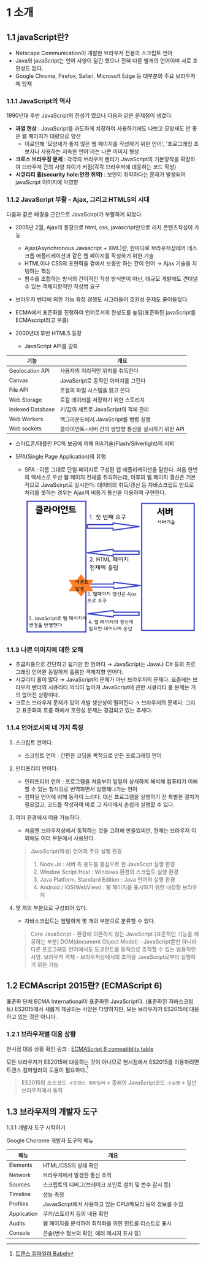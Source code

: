 # 1 소개

## 1.1 javaScript란?

- Netscape Communication이 개발한 브라우저 전용의 스크립트 언어
- Java와 javaScript는 언어 사양이 닮긴 했으나 전혀 다른 별개의 언어이며 서로 호환성도 없다.
- Google Chrome, Firefox, Safari, Microsoft Edge 등 대부분의 주요 브라우저에 탑재

### 1.1.1 JavaScript의 역사

1990년대 후반 JavaScript의 전성기 였으나 다음과 같은 문제점이 생겼다.
- **과열 현상** : JavaScript를 과도하게 치장하여 사용하기에도 나쁘고 모양새도 안 좋은 웹 페이지가 대량으로 양산
	- 이로인해 '모양새가 좋지 않은 웹 페이지를 작성하기 위한 언어', '프로그래밍 초보자나 사용하는 저속한 언어'라는 나쁜 이미지 형성
- **크로스 브라우징 문제** : 각각의 브라우저 벤터가 JavaScript의 기본장착을 확장하여 브라우저 간의 사양 차이가 커짐(각각 브라우저에 대응하는 코드 작성)
- **시큐리티 홀(security hole:안전 취약)** : 보안이 취약하다는 문제가 발생되어 javaScript 이미지에 악영향

### 1.1.2 JavaScript 부활 - Ajax, 그리고 HTML5의 시대 
다음과 같은 배경을 근간으로 JavaScirpt가 부활하게 되었다.

- 2005년 2월, Ajax의 등장으로 html, css, javascript만으로 리치 콘텐츠작성이 가능
 
	- Ajax(Asynchronous Javascript + XML)란, 한마디로 브라우저상테어 데스크톱 애플리케이션과 같은 웹 페이지를 작성하기 위한 기술
	- HTML이나 CSS의 표현력을 곁에서 보충만 하는 간이 언어 → Ajax 기술을 지탱하는 핵심
	- 함수를 조합하는 방식의 간이적인 작성 방식만이 아닌, 대규모 개발에도 견뎌낼 수 있는 객체지향적인 작성법 요구


- 브라우저 벤더에 의한 기능 확장 경쟁도 사그라들어 호환성 문제도 줄어들었다.


- ECMA에서 표준화를 진행하여 언어로서의 완성도를 높임(표준화된 javaScript를 ECMAscript라고 부름)


- 2000년대 후반 HTML5 등장
	- JavaScript API를 강화
    
| 기능  | 개요 |
|--------|--------|
|   Geolocation API   |   사용자의 지리적인 위치를 취득한다      |
|   Canvas  |   JavaScript로 동적인 이미지를 그린다      |
|   File API   |   로컬의 파일 시스템을 읽고 쓴다      |
|   Web Storage   |   로컬 데이터를 저장하기 위한 스토리지     |
|   Indexed Database   |   키/값의 세트로 JavaScript의 객체 관리      |
|   Web Workers   |   백그라운드에서 JavaScript를 병령 실행      |
|   Web sockets   |   클라이언트-서버 간의 쌍방향 통신을 실시하기 위한 API      |

- 스마트폰/태플린 PC의 보급에 의해 RIA기술(Flash/Silverlight)의 쇠퇴

- SPA(Single Page Application)의 유행
	- SPA :  이름 그대로 단일 페이지로 구성된 앱 애플리케이션을 말한다. 처음 한번의 액세스로 우선 웹 페이지 전체를 취득하는데, 이후의 웹 페이지 갱신은 기본적으로 JavaScirpt로 실시한다. 데이터의 취득/갱신 등 자바스크립트 만으로 처리를 못하는 경우는 Ajax의 비동기 통신을 이용하여 구현한다. 
	![SPA란?](./img/spa01.png)
    
### 1.1.3 나쁜 이미지에 대한 오해

- 초급자용으로 간단하고 쉽기만 한 언어다 → JavaScript는 Java나 C# 등의 프로그래밍 언어왇 동일하게 훌륭한 객체지향 언어다.
- 시큐리티 홀이 많다 → JavaScript의 문제가 아닌 브라우저의 문제다. 요즘에는 브라우저 벤더의 시큐리티 의식이 높아져 JavaScript에 관한 시큐리티 홀 문제는 거의 없어진 상황이다.
- 크로스 브라우저 문제가 있어 개발 생산성이 떨어진다 → 브라우저의 문제다. 그리고 표준화의 흐름 하에서 호환성 문제는 경감되고 있는 추세다.

### 1.1.4 언어로서의 네 가지 특징

1. 스크립트 언어다.
	- 스크립트 언어 : 간편한 코딩을 목적으로 만든 프로그래밍 언어
2. 인터프리터 언어다.
	- 인터프리터 언어 : 프로그램을 처음부터 일일이 상세하게 해석해 컴퓨터가 이해할 수 있는 형식으로 번역하면서 실행해나가는 언어
	- 컴파일 언어에 비해 동작이 느리다. 대신 프로그램을 실행하기 전 특별한 절차가 필요없고, 코드를 작성하여 바로 그 자리에서 손쉽게 실행할 수 있다.
3. 여러 환경에서 이용 가능하다.
	- 처음엔 브라우저상에서 동작하는 것을 고려해 만들었찌만, 현재는 브라우저 이외에도 여러 부문에서 사용된다.
	> JavaScript(파생) 언어의 주요 실행 환경
	> 1. Node.Js : 서버 측 용도를 중심으로 한 JavaScipt 실행 환경
	> 2. Window Script Host : Windows 환경의 스크립트 실행 환경
	> 3. Java Platform, Standard Edition : Java 언어의 실행 환경
	> 4. Android / IOS(WebView) : 웹 페이지를 표시하기 위한 내장형 브라우저

4. 몇 개의 부분으로 구성되어 있다.
	- 자바스크립트는 엄밀하게 몇 개의 부분으로 분류할 수 있다.
	> Core JavaScript - 환경에 의존하지 않는 JavaScript (표준적인 기능을 제공하는 부분)
	> DOM(document Object Model) - JavaScript뿐만 아니라 다른 프로그래밍 언어에서도 도큐먼트를 동적으로 조작할 수 있는 범용적인 사양.
	> 브라우저 객체 - 브라우저상에서의 조작을 JavaScript로부터 실행하기 위한 기능

## 1.2 ECMAscript 2015란? (ECMAScript 6)

표준화 단체 ECMA International이 표준화한 JavaScript다. (표준화된 자바스크립트) ES2015에서 새롭게 제공되는 사양은 다양하지만, 모든 브라우저가 ES2015에 대응하고 있는 것은 아니다.

### 1.2.1 브라우저별 대응 상황

현시점 대응 상황 확인 링크 : [ECMAScript 6 compatiblity table](http://kangax.github.io/compat-table/es6/)

모든 브라우저가 ES2015에 대응하는 것이 아니므로 현시점에서 ES2015를 이용하려면 트랜스 컴파일러의 도움이 필요하다.[^1]
> ES2015의 소스코드 →``트랜스 컴파일러``→ 종래의 JavaScript코드 →``실행``→ 일반 브라우저에서 동작

[^1]: [트랜스 컴파일러 Babel](https://babeljs.io/)


## 1.3 브라우저의 개발자 도구

1.3.1 개발자 도구 시작하기

Google Chorome 개발자 도구의 메뉴

| 메뉴 | 개요 |
|--------|--------|
|Elements|HTML/CSS의 상태 확인|
|Network|브라우저에서 발생한 통신 추적|
|Sources|스크립트의 디버그(브레이크 포인트 설치 및 변수 감시 등)|
|Timeline|성능 측정|
|Profiles|JavasScript에서 사용하고 있는 CPU/메모리 등의 정보를 수집|
|Application|쿠키/스토리지 등의 내용 확인|
|Audits|웹 페이지를 분석하여 최적화를 위한 힌트를 리스트로 표시|
|Console|콘솔(변수 정보의 확인, 에러 메시지 표시 등)|